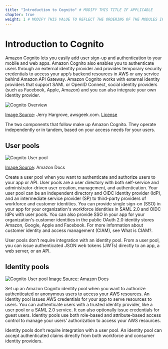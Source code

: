 ```yaml
---
title: "Introduction to Cognito" # MODIFY THIS TITLE IF APPLICABLE
chapter: true
weight: 1 # MODIFY THIS VALUE TO REFLECT THE ORDERING OF THE MODULES IF APPLICABLE
---
```


# Introduction to Cognito <!-- MODIFY THIS HEADING IF APPLICABLE -->

Amazon Cognito lets you easily add user sign-up and authentication to your mobile and web apps. Amazon Cognito also enables you to authenticate users through an external identity provider and provides temporary security credentials to access your app’s backend resources in AWS or any service behind Amazon API Gateway. Amazon Cognito works with external identity providers that support SAML or OpenID Connect, social identity providers (such as Facebook, Apple, Amazon) and you can also integrate your own identity provider.

![Cognito Overview](/images/00-overview.png)   

[Image Source](https://www.awsgeek.com/Amazon-Cognito/): Jerry Hargrove, awsgeek.com. [License](https://creativecommons.org/licenses/by-sa/4.0/legalcode)




The two components that follow make up Amazon Cognito. They operate independently or in tandem, based on your access needs for your users.

## User pools
![Cognito User pool](/images/03-user-pools-overview.png)

[Image Source](https://docs.aws.amazon.com/cognito/latest/developerguide/what-is-amazon-cognito.html): Amazon Docs

Create a user pool when you want to authenticate and authorize users to your app or API. User pools are a user directory with both self-service and administrator-driven user creation, management, and authentication. Your user pool can be an independent directory and OIDC identity provider (IdP), and an intermediate service provider (SP) to third-party providers of workforce and customer identities. You can provide single sign-on (SSO) in your app for your organization's workforce identities in SAML 2.0 and OIDC IdPs with user pools. You can also provide SSO in your app for your organization's customer identities in the public OAuth 2.0 identity stores Amazon, Google, Apple and Facebook. For more information about customer identity and access management (CIAM), see What is CIAM?.

User pools don’t require integration with an identity pool. From a user pool, you can issue authenticated JSON web tokens (JWTs) directly to an app, a web server, or an API.

## Identity pools
![Cognito User pool](/images/04-identity-pools-overview.png)
[Image Source](https://docs.aws.amazon.com/cognito/latest/developerguide/what-is-amazon-cognito.html#:~:text=Amazon%20Cognito%20is%20an%20identity,access%20tokens%20and%20AWS%20credentials.): Amazon Docs

Set up an Amazon Cognito identity pool when you want to authorize authenticated or anonymous users to access your AWS resources. An identity pool issues AWS credentials for your app to serve resources to users. You can authenticate users with a trusted identity provider, like a user pool or a SAML 2.0 service. It can also optionally issue credentials for guest users. Identity pools use both role-based and attribute-based access control to manage your users’ authorization to access your AWS resources.

Identity pools don’t require integration with a user pool. An identity pool can accept authenticated claims directly from both workforce and consumer identity providers.

